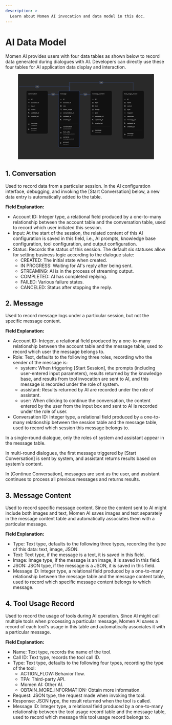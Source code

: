 ```yaml
---
description: >-
  Learn about Momen AI invocation and data model in this doc.
---
```


# AI Data Model
Momen AI provides users with four data tables as shown below to record data generated during dialogues with AI. Developers can directly use these four tables for AI application data display and interaction.

<figure><img src="../../.gitbook/assets/截屏2024-07-23 14.48.32.png" alt=""><figcaption></figcaption></figure>

## 1. Conversation

Used to record data from a particular session. In the AI configuration interface, debugging, and invoking the \[Start Conversation] below, a new data entry is automatically added to the table.&#x20;

**Field Explanation:**

* Account ID: Integer type, a relational field produced by a one-to-many relationship between the account table and the conversation table, used to record which user initiated this session.
* Input: At the start of the session, the related content of this AI configuration is saved in this field, i.e., AI prompts, knowledge base configuration, tool configuration, and output configuration.
* Status: Records the status of this session. The default six statuses allow for setting business logic according to the dialogue state:
  * CREATED: The initial state when created.
  * IN PROGRESS: Waiting for AI's reply after being sent.
  * STREAMING: AI is in the process of streaming output.
  * COMPLETED: AI has completed replying.
  * FAILED: Various failure states.
  * CANCELED: Status after stopping the reply.

## 2. Message

Used to record message logs under a particular session, but not the specific message content.

**Field Explanation:**

* Account ID: Integer, a relational field produced by a one-to-many relationship between the account table and the message table, used to record which user the message belongs to.
* Role: Text, defaults to the following three roles, recording who the sender of the message is:
  * system: When triggering \[Start Session], the prompts (including user-entered input parameters), results returned by the knowledge base, and results from tool invocation are sent to AI, and this message is recorded under the role of system.
  * assistant: Results returned by AI are recorded under the role of assistant.
  * user: When clicking to continue the conversation, the content entered by the user from the input box and sent to AI is recorded under the role of user.
* Conversation ID: Integer type, a relational field produced by a one-to-many relationship between the session table and the message table, used to record which session this message belongs to.

In a single-round dialogue, only the roles of system and assistant appear in the message table.

In multi-round dialogues, the first message triggered by \[Start Conversation] is sent by system, and assistant returns results based on system's content.

In \[Continue Conversation], messages are sent as the user, and assistant continues to process all previous messages and returns results.

## 3. Message Content

Used to record specific message content. Since the content sent to AI might include both images and text, Momen AI saves images and text separately in the message content table and automatically associates them with a particular message.

**Field Explanation:**

* Type: Text type, defaults to the following three types, recording the type of this data: text, image, JSON.
* Text: Text type, if the message is a text, it is saved in this field.
* Image: Image type, if the message is an image, it is saved in this field.
* JSON: JSON type, if the message is a JSON, it is saved in this field.
* Message ID: Integer type, a relational field produced by a one-to-many relationship between the message table and the message content table, used to record which specific message content belongs to which message.

## 4. Tool Usage Record

Used to record the usage of tools during AI operation. Since AI might call multiple tools when processing a particular message, Momen AI saves a record of each tool's usage in this table and automatically associates it with a particular message.

**Field Explanation:**

* Name: Text type, records the name of the tool.
* Call ID: Text type, records the tool call ID.
* Type: Text type, defaults to the following four types, recording the type of the tool:
  * ACTION\_FLOW: Behavior flow.
  * TPA: Third-party API.
  * Momen AI: Other AI.
  * OBTAIN\_MORE\_INFORMATION: Obtain more information.
* Request: JSON type, the request made when invoking the tool.
* Response: JSON type, the result returned when the tool is called.
* Message ID: Integer type, a relational field produced by a one-to-many relationship between the tool usage record table and the message table, used to record which message this tool usage record belongs to.

